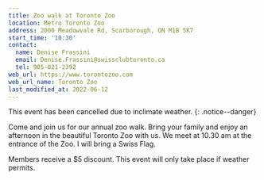 ```yaml
---
title: Zoo walk at Toronto Zoo
location: Metro Toronto Zoo
address: 2000 Meadowvale Rd, Scarborough, ON M1B 5K7
start_time: '10:30'
contact:
  name: Denise Frassini
  email: Denise.Frassini@swissclubtoronto.ca
  tel: 905-821-2392
web_url: https://www.torontozoo.com
web_url_name: Toronto Zoo
last_modified_at: 2022-06-12
---
```


This event has been cancelled due to inclimate weather.
{: .notice--danger}

Come and join us for our annual zoo walk. Bring your family and enjoy an
afternoon in the beautiful Toronto Zoo with us. We meet at 10.30 am at the
entrance of the Zoo. I will bring a Swiss Flag.

Members receive a \$5 discount. This event will only take place if weather
permits.
